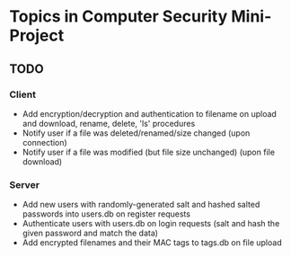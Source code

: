 # Topics in Computer Security Mini-Project #

## TODO ##
### Client ###
* Add encryption/decryption and authentication to filename on upload and download, rename, delete, 'ls' procedures
* Notify user if a file was deleted/renamed/size changed (upon connection)
* Notify user if a file was modified (but file size unchanged) (upon file download)

### Server ###
* Add new users with randomly-generated salt and hashed salted passwords into users.db on register requests
* Authenticate users with users.db on login requests (salt and hash the given password and match the data)
* Add encrypted filenames and their MAC tags to tags.db on file upload
